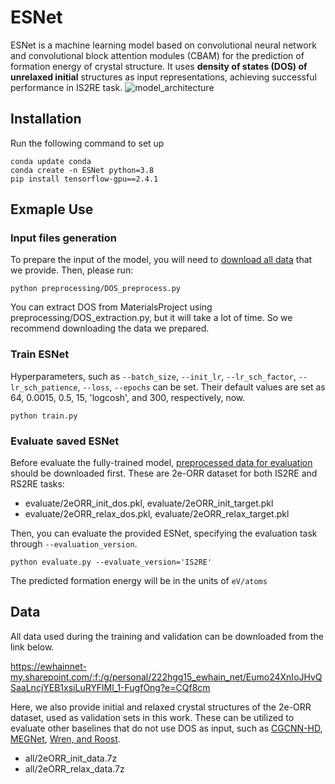 # ESNet
ESNet is a machine learning model based on convolutional neural network and convolutional block attention modules (CBAM) 
for the prediction of formation energy of crystal structure. 
It uses **density of states (DOS) of unrelaxed initial** structures as input representations, 
achieving successful performance in IS2RE task. 
![model_architecture](https://user-images.githubusercontent.com/80326874/224038629-99d5dd05-66b7-4873-9953-67c4e2a225e5.png)

## Installation
Run the following command to set up
```
conda update conda
conda create -n ESNet python=3.8
pip install tensorflow-gpu==2.4.1
```

## Exmaple Use
### Input files generation
To prepare the input of the model, you will need to [download all data](#data) that we provide. Then, please run:
```
python preprocessing/DOS_preprocess.py
```
You can extract DOS from MaterialsProject using preprocessing/DOS_extraction.py, but it will take a lot of time. So we recommend downloading the data we prepared. 

### Train ESNet
Hyperparameters, such as `--batch_size`, `--init_lr`, `--lr_sch_factor`, `--lr_sch_patience`, `--loss`, `--epochs` can be set. Their default values are set as 64, 0.0015, 0.5, 15, 'logcosh', and 300, respectively, now.
```
python train.py
```
### Evaluate saved ESNet
Before evaluate the fully-trained model, [preprocessed data for evaluation](#data) should be downloaded first. These are 2e-ORR dataset for both IS2RE and RS2RE tasks:
* evaluate/2eORR_init_dos.pkl, evaluate/2eORR_init_target.pkl
* evaluate/2eORR_relax_dos.pkl, evaluate/2eORR_relax_target.pkl

Then, you can evaluate the provided ESNet, specifying the evaluation task through `--evaluation_version`.
```
python evaluate.py --evaluate_version='IS2RE'
```
The predicted formation energy will be in the units of `eV/atoms`

## Data
All data used during the training and validation can be downloaded from the link below.

<https://ewhainnet-my.sharepoint.com/:f:/g/personal/222hgg15_ewhain_net/Eumo24XnIoJHvQSaaLncjYEB1xsiLuRYFlMl_1-FugfOng?e=CQf8cm>

Here, we also provide initial and relaxed crystal structures of the 2e-ORR dataset, used as validation sets in this work. These can be utilized to evaluate other baselines that do not use DOS as input, such as [CGCNN-HD](https://github.com/kaist-amsg/CGCNN-HD), [MEGNet](https://github.com/materialsvirtuallab/megnet), [Wren, and Roost](https://github.com/CompRhys/aviary).
* all/2eORR_init_data.7z
* all/2eORR_relax_data.7z
